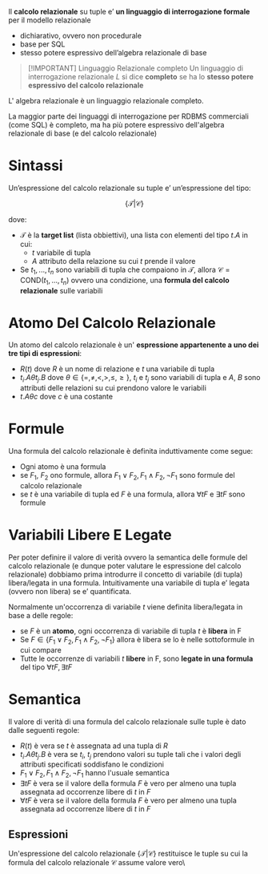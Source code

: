 Il __calcolo relazionale__ su tuple e’ __un linguaggio di interrogazione formale__ per il modello relazionale

- dichiarativo, ovvero non procedurale
- base per SQL
- stesso potere espressivo dell’algebra relazionale di base

>[!IMPORTANT] Linguaggio Relazionale completo
> Un linguaggio di interrogazione relazionale $L$ si dice __completo__ se ha lo __stesso potere espressivo del calcolo relazionale__

L' algebra relazionale è un linguaggio relazionale completo.

La maggior parte dei linguaggi di interrogazione per RDBMS commerciali (come SQL) è completo, ma ha più potere espressivo dell'algebra relazionale di base (e del calcolo relazionale)

# Sintassi

Un’espressione del calcolo relazionale su tuple e’ un’espressione del tipo:

$$\{ \mathcal T | \mathcal C\}$$

dove:

- $\mathcal T$ è la __target list__ (lista obbiettivi), una lista con elementi del tipo $t.A$ in cui:
	- $t$ variabile di tupla
	- $A$ attributo della relazione su cui $t$ prende il valore
- Se $t_1,...,t_n$ sono variabili di tupla che compaiono in $\mathcal T$, allora $\mathcal C = \text{COND}(t_1,...,t_n)$ ovvero una condizione, una __formula del calcolo relazionale__ sulle variabili

# Atomo Del Calcolo Relazionale

Un atomo del calcolo relazionale è un' __espressione appartenente a uno dei tre tipi di espressioni__:

- $R(t)$ dove $R$ è un nome di relazione e $t$ una variabile di tupla
- $t_i.A \theta t_j.B$ dove $\theta \in \{=, \neq, <, >, \leq, \geq\}$, $t_i$ e $t_j$ sono variabili di tupla e $A$, $B$ sono attributi delle relazioni su cui prendono valore le variabili
- $t.A \theta c$ dove $c$ è una costante

# Formule

Una formula del calcolo relazionale è definita induttivamente come segue:

- Ogni atomo è una formula
- se $F_1$, $F_2$ ono formule, allora $F_1 \vee F_2, F_1 \wedge F_2, \neg F_1$ sono formule del calcolo relazionale
- se $t$ è una variabile di tupla ed $F$ è una formula, allora $\forall t F$ e $\exists tF$ sono formule

# Variabili Libere E Legate

Per poter definire il valore di verità ovvero la semantica delle formule del calcolo relazionale (e dunque poter valutare le espressione del calcolo relazionale) dobbiamo prima introdurre il concetto di variabile (di tupla) libera/legata in una formula. Intuitivamente una variabile di tupla e’ legata (ovvero non libera) se e’ quantificata.

Normalmente un'occorrenza di variabile $t$ viene definita libera/legata in base a delle regole:

- se $F$ è un __atomo__, ogni occorrenza di variabile di tupla $t$ è __libera__ in F
- Se $F \in \{F_1 \vee F_2, F_1 \wedge F_2, \neg F_1\}$ allora è libera se lo è nelle sottoformule in cui compare
- Tutte le occorrenze di variabili $t$ __libere__ in F, sono __legate in una formula__ del tipo $\forall t F, \exists tF$

# Semantica

Il valore di verità di una formula del calcolo relazionale sulle tuple è dato dalle seguenti regole:

- $R(t)$ è vera se $t$ è assegnata ad una tupla di $R$
- $t_i.A \theta t_j.B$ è vera se $t_i$, $t_j$ prendono valori su tuple tali che i valori degli attributi specificati soddisfano le condizioni
- $F_1 \vee F_2, F_1 \wedge F_2, \neg F_1$ hanno l'usuale semantica
- $\exists tF$ è vera se il valore della formula $F$ è vero per almeno una tupla assegnata ad occorrenze libere di $t$ in $F$
- $\forall tF$ è vera se il valore della formula $F$ è vero per almeno una tupla assegnata ad occorrenze libere di $t$ in $F$

## Espressioni

Un'espressione del calcolo relazionale $\{ \mathcal T | \mathcal C\}$ restituisce le tuple su cui la formula del calcolo relazionale $\mathcal C$ assume valore vero\